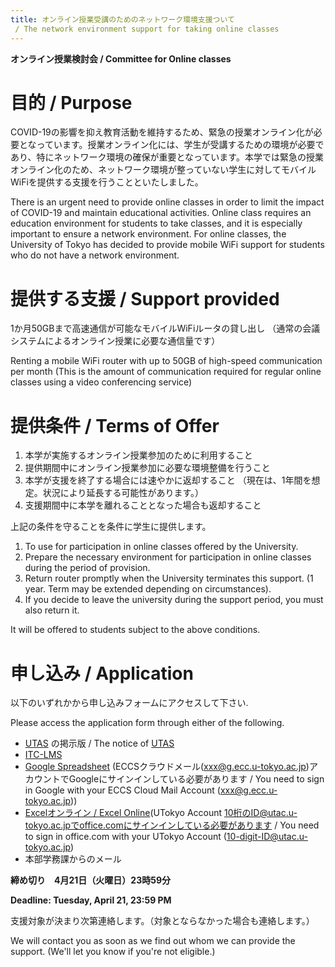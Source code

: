 ```yaml
---
title: オンライン授業受講のためのネットワーク環境支援ついて  
 / The network environment support for taking online classes 
---
```

**オンライン授業検討会 / Committee for Online classes**

# 目的 / Purpose 

COVID-19の影響を抑え教育活動を維持するため、緊急の授業オンライン化が必要となっています。授業オンライン化には、学生が受講するための環境が必要であり、特にネットワーク環境の確保が重要となっています。本学では緊急の授業オンライン化のため、ネットワーク環境が整っていない学生に対してモバイルWiFiを提供する支援を行うことといたしました。 

There is an urgent need to provide online classes in order to limit the impact of COVID-19 and maintain educational activities. Online class requires an education environment for students to take classes, and it is especially important to ensure a network environment. For online classes, the University of Tokyo has decided to provide mobile WiFi support for students who do not have a network environment. 

# 提供する支援 / Support provided 

1か月50GBまで高速通信が可能なモバイルWiFiルータの貸し出し 
（通常の会議システムによるオンライン授業に必要な通信量です） 

Renting a mobile WiFi router with up to 50GB of high-speed communication per month 
(This is the amount of communication required for regular online classes using a video conferencing service)  

# 提供条件 / Terms of Offer 

1. 本学が実施するオンライン授業参加のために利用すること 
1. 提供期間中にオンライン授業参加に必要な環境整備を行うこと 
1. 本学が支援を終了する場合には速やかに返却すること 
（現在は、1年間を想定。状況により延長する可能性があります。） 
1. 支援期間中に本学を離れることとなった場合も返却すること 

上記の条件を守ることを条件に学生に提供します。 

1. To use for participation in online classes offered by the University. 
1. Prepare the necessary environment for participation in online classes during the period of provision. 
1. Return router promptly when the University terminates this support. 
(1 year. Term may be extended depending on circumstances). 
1. If you decide to leave the university during the support period, you must also return it. 

It will be offered to students subject to the above conditions. 

# 申し込み / Application 

以下のいずれかから申し込みフォームにアクセスして下さい.

Please access the application form through either of the following.

* [UTAS](https://utas.adm.u-tokyo.ac.jp/) の掲示版 / The notice of [UTAS](https://utas.adm.u-tokyo.ac.jp/)
* <a href="https://itc-lms.ecc.u-tokyo.ac.jp/lms/course/syllabus?idnumber=20197J919010V02" target="_blank">ITC-LMS</a>
* <a href="https://docs.google.com/spreadsheets/d/1GCohoPpwhIpxYIZuO6ZGwjwAjGFVpaiVa4TKYN4VoPk/edit?usp=sharing" target="_blank">Google Spreadsheet</a> (ECCSクラウドメール(xxx@g.ecc.u-tokyo.ac.jp)アカウントでGoogleにサインインしている必要があります / You need to sign in Google with your ECCS Cloud Mail Account (xxx@g.ecc.u-tokyo.ac.jp))
* <a href="https://univtokyo-my.sharepoint.com/:x:/g/personal/2615215597_utac_u-tokyo_ac_jp/ESEjHc7AYBpPqjooTPGoJMsBqcl0bN20iSUVwunnTGL2hg?e=pKORAl" target="_blank">Excelオンライン / Excel Online</a>(UTokyo Account 10桁のID@utac.u-tokyo.ac.jpでoffice.comにサインインしている必要があります / You need to sign in office.com with your UTokyo Account (10-digit-ID@utac.u-tokyo.ac.jp)
* 本部学務課からのメール

**締め切り　4月21日（火曜日）23時59分**

**Deadline: Tuesday, April 21, 23:59 PM**

支援対象が決まり次第連絡します。（対象とならなかった場合も連絡します。） 

We will contact you as soon as we find out whom we can provide the support. (We'll let you know if you're not eligible.) 


 
